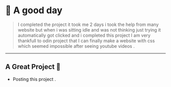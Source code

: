 # 🌸 A good day 

> I completed the project it took me 2 days i took the help from many website but when i was sitting idle and was not thinking just trying it automatically got clicked and i completed this project I am very thankfull to odin project that I can finally make a website with css which seemed impossible after seeing youtube videos . 
---
##  A Great Project 🚀
- Posting this project .